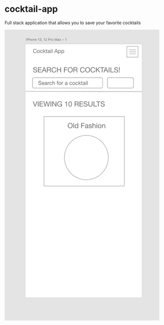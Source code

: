 # cocktail-app

Full stack application that allows you to save your favorite cocktails

![screenshot](./screenshot.png)
